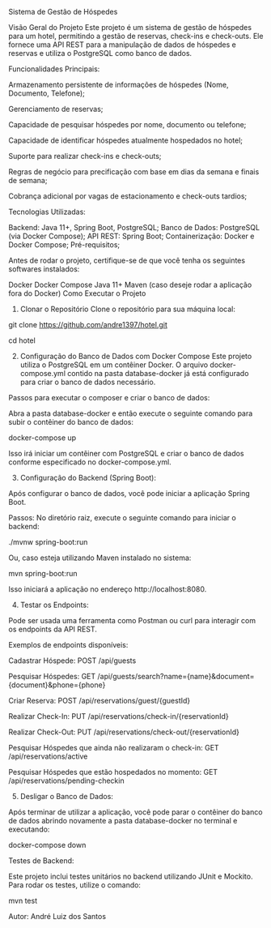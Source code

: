 Sistema de Gestão de Hóspedes

Visão Geral do Projeto
Este projeto é um sistema de gestão de hóspedes para um hotel, permitindo a gestão de reservas, check-ins e check-outs. Ele fornece uma API REST para a manipulação de dados de hóspedes e reservas e utiliza o PostgreSQL como banco de dados.

Funcionalidades Principais:

Armazenamento persistente de informações de hóspedes (Nome, Documento, Telefone);

Gerenciamento de reservas;

Capacidade de pesquisar hóspedes por nome, documento ou telefone;

Capacidade de identificar hóspedes atualmente hospedados no hotel;

Suporte para realizar check-ins e check-outs;

Regras de negócio para precificação com base em dias da semana e finais de semana;

Cobrança adicional por vagas de estacionamento e check-outs tardios;

Tecnologias Utilizadas:

Backend: Java 11+, Spring Boot, PostgreSQL;
Banco de Dados: PostgreSQL (via Docker Compose);
API REST: Spring Boot;
Containerização: Docker e Docker Compose;
Pré-requisitos;

Antes de rodar o projeto, certifique-se de que você tenha os seguintes softwares instalados:

Docker
Docker Compose
Java 11+
Maven (caso deseje rodar a aplicação fora do Docker)
Como Executar o Projeto
1. Clonar o Repositório
Clone o repositório para sua máquina local:

git clone https://github.com/andre1397/hotel.git

cd hotel

2. Configuração do Banco de Dados com Docker Compose
Este projeto utiliza o PostgreSQL em um contêiner Docker. O arquivo docker-compose.yml contido na pasta database-docker já está configurado para criar o banco de dados necessário.

Passos para executar o composer e criar o banco de dados:

Abra a pasta database-docker e então execute o seguinte comando para subir o contêiner do banco de dados:

docker-compose up

Isso irá iniciar um contêiner com PostgreSQL e criar o banco de dados conforme especificado no docker-compose.yml.

3. Configuração do Backend (Spring Boot):

Após configurar o banco de dados, você pode iniciar a aplicação Spring Boot.

Passos:
No diretório raiz, execute o seguinte comando para iniciar o backend:

./mvnw spring-boot:run

Ou, caso esteja utilizando Maven instalado no sistema:

mvn spring-boot:run

Isso iniciará a aplicação no endereço http://localhost:8080.

4. Testar os Endpoints:
   
Pode ser usada uma ferramenta como Postman ou curl para interagir com os endpoints da API REST.

Exemplos de endpoints disponíveis:

Cadastrar Hóspede: POST /api/guests

Pesquisar Hóspedes: GET /api/guests/search?name={name}&document={document}&phone={phone}

Criar Reserva: POST /api/reservations/guest/{guestId}

Realizar Check-In: PUT /api/reservations/check-in/{reservationId}

Realizar Check-Out: PUT /api/reservations/check-out/{reservationId}

Pesquisar Hóspedes que ainda não realizaram o check-in: GET /api/reservations/active

Pesquisar Hóspedes que estão hospedados no momento: GET /api/reservations/pending-checkin

5. Desligar o Banco de Dados:

Após terminar de utilizar a aplicação, você pode parar o contêiner do banco de dados abrindo novamente a pasta database-docker no terminal e executando:

docker-compose down

Testes de Backend:

Este projeto inclui testes unitários no backend utilizando JUnit e Mockito. Para rodar os testes, utilize o comando:

mvn test

Autor:
André Luiz dos Santos
